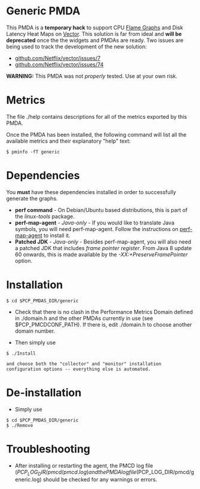 Generic PMDA
============

This PMDA is a **temporary hack** to support CPU [Flame Graphs](http://www.brendangregg.com/FlameGraphs/cpuflamegraphs.html) and Disk Latency Heat Maps on [Vector](https://github.com/Netflix/vector). This solution is far from ideal and **will be deprecated** once the the widgets and PMDAs are ready. Two issues are being used to track the development of the new solution:

* [github.com/Netflix/vector/issues/7](https://github.com/Netflix/vector/issues/7)
* [github.com/Netflix/vector/issues/74](https://github.com/Netflix/vector/issues/74)

**WARNING:** This PMDA was not *properly* tested. Use at your own risk.

Metrics
=======

The file ./help contains descriptions for all of the metrics exported
by this PMDA.

Once the PMDA has been installed, the following command will list all
the available metrics and their explanatory "help" text:

	$ pminfo -fT generic

Dependencies
============

You **must** have these dependencies installed in order to successfully generate the graphs.

* **perf command** - On Debian/Ubuntu based distributions, this is part of the *linux-tools* package.
* **perf-map-agent** - *Java-only* - If you would like to translate Java symbols, you will need perf-map-agent. Follow the instructions on [perf-map-agent](https://github.com/jrudolph/perf-map-agent) to install it.
* **Patched JDK** - *Java-only* - Besides perf-map-agent, you will also need a patched JDK that includes *frame pointer register*. From Java 8 update 60 onwards, this is made available by the *-XX:+PreserveFramePointer* option.

Installation
============

```
$ cd $PCP_PMDAS_DIR/generic
```

 +  Check that there is no clash in the Performance Metrics Domain
    defined in ./domain.h and the other PMDAs currently in use (see
    $PCP_PMCDCONF_PATH).  If there is, edit ./domain.h to choose another
    domain number.

 +  Then simply use

```
$ ./Install
```
    and choose both the "collector" and "monitor" installation
    configuration options -- everything else is automated.

De-installation
===============

 +  Simply use

```
$ cd $PCP_PMDAS_DIR/generic
$ ./Remove
```

Troubleshooting
===============

 +  After installing or restarting the agent, the PMCD log file
    ($PCP_LOG_DIR/pmcd/pmcd.log) and the PMDA log file
    ($PCP_LOG_DIR/pmcd/generic.log) should be checked for any warnings
    or errors.
